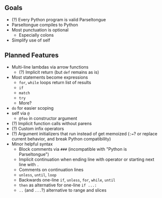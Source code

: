 ## Goals

* (?) Every Python program is valid Parseltongue
* Parseltongue compiles to Python
* Most punctuation is optional
  * Especially colons
* Simplify use of self

## Planned Features

* Multi-line lambdas via arrow functions
  * (?) Implicit return (but `def` remains as is)
* Most statements become expressions
  * `for`, `while` loops return list of results
  * `if`
  * `match`
  * `try`
  * More?
* `do` for easier scoping
* self via `@`
  * `@foo` in constructor argument
* (?) Implicit function calls without parens
* (?) Custom infix operators
* (?) Argument initializers that run instead of get memoized
  (`:=`? or replace current behavior, and break Python compatibility)
* Minor helpful syntax
  * Block comments via `###` (incompatible with "Python is Parseltongue")
  * Implicit continuation when ending line with operator
    or starting next line with `.`
  * Comments on continuation lines
  * `unless`, `until`, `loop`
  * Backwards one-line `if`, `unless`, `for`, `while`, `until`
  * `then` as alternative for one-line `if ...:`
  * `..` (and `...`?) alternative to range and slices
